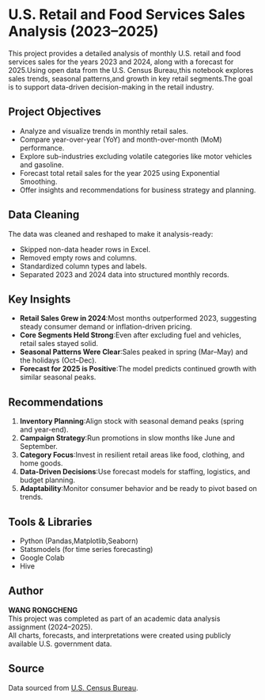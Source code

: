 # U.S. Retail and Food Services Sales Analysis (2023–2025)
This project provides a detailed analysis of monthly U.S. retail and food services sales for the years 2023 and 2024, along with a forecast for 2025.Using open data from the U.S. Census Bureau,this notebook explores sales trends, seasonal patterns,and growth in key retail segments.The goal is to support data-driven decision-making in the retail industry.

## Project Objectives
- Analyze and visualize trends in monthly retail sales.
- Compare year-over-year (YoY) and month-over-month (MoM) performance.
- Explore sub-industries excluding volatile categories like motor vehicles and gasoline.
- Forecast total retail sales for the year 2025 using Exponential Smoothing.
- Offer insights and recommendations for business strategy and planning.

## Data Cleaning
The data was cleaned and reshaped to make it analysis-ready:
- Skipped non-data header rows in Excel.
- Removed empty rows and columns.
- Standardized column types and labels.
- Separated 2023 and 2024 data into structured monthly records.

## Key Insights
- **Retail Sales Grew in 2024**:Most months outperformed 2023, suggesting steady consumer demand or inflation-driven pricing.
- **Core Segments Held Strong**:Even after excluding fuel and vehicles, retail sales stayed solid.
- **Seasonal Patterns Were Clear**:Sales peaked in spring (Mar–May) and the holidays (Oct–Dec).
- **Forecast for 2025 is Positive**:The model predicts continued growth with similar seasonal peaks.

## Recommendations
1. **Inventory Planning**:Align stock with seasonal demand peaks (spring and year-end).
2. **Campaign Strategy**:Run promotions in slow months like June and September.
3. **Category Focus**:Invest in resilient retail areas like food, clothing, and home goods.
4. **Data-Driven Decisions**:Use forecast models for staffing, logistics, and budget planning.
5. **Adaptability**:Monitor consumer behavior and be ready to pivot based on trends.

## Tools & Libraries
- Python (Pandas,Matplotlib,Seaborn)
- Statsmodels (for time series forecasting)
- Google Colab
- Hive

## Author
**WANG RONGCHENG**  
This project was completed as part of an academic data analysis assignment (2024–2025).  
All charts, forecasts, and interpretations were created using publicly available U.S. government data.

## Source
Data sourced from [U.S. Census Bureau](https://www.census.gov/retail/index.html).
